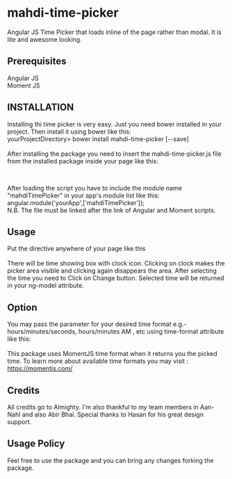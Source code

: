# mahdi-time-picker
Angular JS Time Picker that loads inline of the page rather than modal. It is lite and awesome looking. 

## Prerequisites
Angular JS<br>
Moment JS
## INSTALLATION
Installing thi time picker is very easy. Just you need bower installed in your project. Then install it using bower like this:<br> yourProjectDirectory> bower install mahdi-time-picker [--save] <br>
<br>After installing the package you need to insert the mahdi-time-picker.js file from the installed package inside your page like this: <br>
<script src=".../mahdi-time-picker/mahdi-time-picker.js"></script><br>
After loading the script you have to include the module name "mahdiTimePicker" in your app's module list like this:<br>
angular.module('yourApp',['mahdiTimePicker']);<br>
N.B. The file must be linked after the link of Angular and Moment scripts.

## Usage
Put the directive anywhere of your page like this <br>
<mahdi-time-picker ng-model="returnedTime"></mahdi-time-picker><br>
There will be time showing box with clock icon. Clicking on clock makes the picker area visible and clicking again disappears the area.
After selecting the time you need to Click on Change button. Selected time will be returned in your ng-model attribute.

## Option
You may pass the parameter for your desired time format e.g.- hours/minutes/seconds, hours/minutes AM , etc using time-format attribute like this:<br>
<mahdi-time-picker ng-model="returnedTime" time-format="'hh:mm A'"></mahdi-time-picker><br>
This package uses MomentJS time format when it returns you the picked time. To learn more about available time formats you may visit : https://momentjs.com/

## Credits
All credits go to Almighty. I'm also thankful to my team members in Aan-Nahl and also Abir Bhai. Special thanks to Hasan for his great design support.

## Usage Policy
Feel free to use the package and you can bring any changes forking the package.


